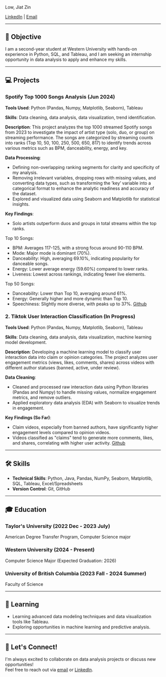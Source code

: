 Low, Jiat Zin

[LinkedIn](https://www.linkedin.com/in/jiatzin-low-9b832a290/) | [Email](mailto:lowjiatzzz@gmail.com)

---

## 🎯 Objective
I am a second-year student at Western University with hands-on experience in Python, SQL, and Tableau, and I am seeking an internship opportunity in data analysis to apply and enhance my skills.

---

## 💻 Projects

### Spotify Top 1000 Songs Analysis (Jun 2024)
**Tools Used**: Python (Pandas, Numpy, Matplotlib, Seaborn), Tableau 

**Skills**: Data cleaning, data analysis, data visualization, trend identification.

**Description**: This project analyzes the top 1000 streamed Spotify songs from 2023 to investigate the impact of artist type (solo, duo, or group) on streaming performance. The songs are categorized by streaming counts into ranks (Top 10, 50, 100, 250, 500, 650, 817) to identify trends across various metrics such as BPM, danceability, energy, and key.

**Data Processing**:  
- Defining non-overlapping ranking segments for clarity and specificity of my analysis.
- Removing irrelevant variables, dropping rows with missing values, and converting data types, such as
transforming the ’key’ variable into a categorical format to enhance the analytic readiness and accuracy
of the dataset.
- Explored and visualized data using Seaborn and Matplotlib for statistical insights.

**Key Findings**:  
- Solo artists outperform duos and groups in total streams within the top ranks.

Top 10 Songs:
 - BPM: Averages 117-125, with a strong focus around 90-110 BPM.
 - Mode: Major mode is dominant (70%).
 - Danceability: High, averaging 69.10%, indicating popularity for danceable songs.
 - Energy: Lower average energy (59.60%) compared to lower ranks.
 - Liveness: Lowest across rankings, indicating fewer live elements.

Top 50 Songs:
 - Danceability: Lower than Top 10, averaging around 61%.
 - Energy: Generally higher and more dynamic than Top 10.
 - Speechiness: Slightly more diverse, with peaks up to 37%.
[Github](https://github.com/low122/Spotify-music-trend)

### 2. **Tiktok User Interaction Classification (In Progress)**
**Tools Used**: Python (Pandas, Numpy, Matplotlib, Seaborn), Tableau

**Skills**: Data cleaning, data analysis, data visualization, machine learning model development.

**Description**: Developing a machine learning model to classify user interaction data into claim or opinion categories. The project analyzes user engagement metrics (views, likes, comments, shares) across videos with different author statuses (banned, active, under review).

**Data Cleaning**:
- Cleaned and processed raw interaction data using Python libraries (Pandas and Numpy) to handle missing values, normalize engagement metrics, and remove outliers.
- Applied exploratory data analysis (EDA) with Seaborn to visualize trends in engagement.

**Key Findings (So Far)**:
- Claim videos, especially from banned authors, have significantly higher engagement levels compared to opinion videos.
- Videos classified as "claims" tend to generate more comments, likes, and shares, correlating with higher user activity.
[Github](https://github.com/low122/Spotify-music-trend)

---

## 🛠️ Skills
- **Technical Skills**: Python, Java, Pandas, NumPy, Seaborn, Matplotlib, SQL, Tableau, Excel/Spreadsheets
- **Version Control**: Git, GitHub

---
## 🎓 Education

### Taylor's University (2022 Dec - 2023 July)
American Degree Transfer Program, Computer Science major

### Western University (2024 - Present)
Computer Science Major (Expected Graduation: 2026) 

### University of British Columbia (2023 Fall - 2024 Summer)
Faculty of Science

---

## 🌱 Learning
- Learning advanced data modeling techniques and data visualization tools like Tableau.
- Exploring opportunities in machine learning and predictive analysis.

---

## 🤝 Let's Connect!
I'm always excited to collaborate on data analysis projects or discuss new opportunities!  
Feel free to reach out via [email](mailto:lowjiatzzz@gmail.com) or [LinkedIn](https://www.linkedin.com/in/jiatzin-low-9b832a290/).
